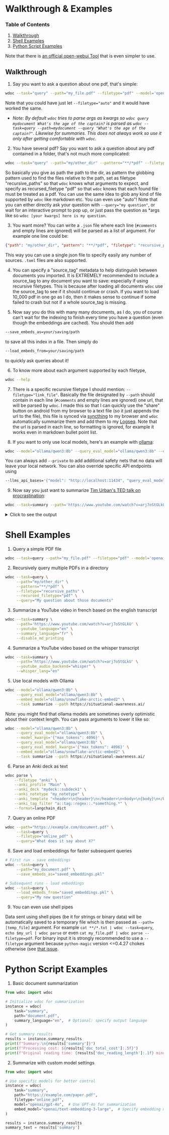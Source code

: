 # Walkthrough & Examples

### Table of Contents
1. [Walkthrough](#Walkthrough)
2. [Shell Examples](#shell-examples)
3. [Python Script Examples](#python-script-examples)

Note that there is [an official open-webui Tool](https://openwebui.com/t/qqqqqqqqqqqqqqqqqqqq/wdoctool) that is even simpler to use.


## Walkthrough

1. Say you want to ask a question about one pdf, that's simple: 
```bash
wdoc --task="query" --path="my_file.pdf" --filetype="pdf" --model='openai/gpt-4o'
```
Note that you could have just let `--filetype="auto"` and it would have worked the same.
* *Note: By default `wdoc` tries to parse args as kwargs so `wdoc query mydocument What's the age of the captain?` is parsed as `wdoc --task=query --path=mydocument --query "What's the age of the captain?"`. Likewise for summaries. This does not always work so use it only after getting comfortable with `wdoc`.*

2. You have several pdf? Say you want to ask a question about any pdf contained in a folder, that's not much more complicated:
```bash
wdoc --task="query" --path="my/other_dir" --pattern="**/*pdf" --filetype="recursive_paths" --recursed_filetype="pdf" --query="My question about those documents"
```
So basically you give as path the path to the dir, as pattern the globbing pattern used to find the files relative to the path, set as filetype "recursive_paths" so that `wdoc` knows what arguments to expect, and specify as recursed_filetype "pdf" so that `wdoc` knows that each found file must be treated as a pdf. You can use the same idea to glob any kind of file supported by `wdoc` like markdown etc. You can even use "auto"! Note that you can either directly ask your question with `--query="my question"`, or wait for an interactive prompt to pop up, or just pass the question as *args like so `wdoc [your kwargs] here is my question`.

3. You want more? You can write a `.json` file where each line (`#comments` and empty lines are ignored) will be parsed as a list of argument. For example one line could be:
```json
{"path": "my/other_dir", "pattern": "**/*pdf", "filetype": "recursive_paths", "recursed_filetype": "pdf"}
```
This way you can use a single json file to specify easily any number of sources. `.toml` files are also supported.

4. You can specify a "source_tag" metadata to help distinguish between documents you imported. It is EXTREMELY recommended to include a source_tag to any document you want to save: especially if using recursive filetypes. This is because after loading all documents `wdoc` use the source_tag to see if it should continue or crash. If you want to load 10_000 pdf in one go as I do, then it makes sense to continue if some failed to crash but not if a whole source_tag is missing.

5. Now say you do this with many many documents, as I do, you of course can't wait for the indexing to finish every time you have a question (even though the embeddings are cached). You should then add 
```bash
--save_embeds_as=your/saving/path
```
to save all this index in a file. Then simply do 
```bash
--load_embeds_from=your/saving/path
```
to quickly ask queries about it!

6. To know more about each argument supported by each filetype, 
```bash
wdoc --help
```

7. There is a specific recursive filetype I should mention: `--filetype="link_file"`. Basically the file designated by `--path` should contain in each line (`#comments` and empty lines are ignored) one url, that will be parsed by `wdoc`. I made this so that I can quickly use the "share" button on android from my browser to a text file (so it just appends the url to the file), this file is synced via [syncthing](https://github.com/syncthing/syncthing) to my browser and `wdoc` automatically summarize them and add them to my [Logseq](https://github.com/logseq/logseq/). Note that the url is parsed in each line, so formatting is ignored, for example it works even in markdown bullet point list.

8. If you want to only use local models, here's an example with [ollama](https://ollama.com/):
```bash
wdoc --model="ollama/qwen3:8b" --query_eval_model="ollama/qwen3:8b" --embed_model="ollama/snowflake-arctic-embed2" --task summarize --path https://situational-awareness.ai/
```
You can always add `--private` to add additional safety nets that no data will leave your local network. You can also override specific API endpoints using 
```bash
--llms_api_bases='{"model": "http://localhost:11434", "query_eval_model": "http://localhost:11434", "embeddings": "http://localhost:1434"}'
```

9. Now say you just want to summarize [Tim Urban's TED talk on procrastination](https://www.youtube.com/watch?v=arj7oStGLkU):
```bash
wdoc --task=summary --path='https://www.youtube.com/watch?v=arj7oStGLkU' --youtube_language="en" --disable_md_printing
```

<details><summary>Click to see the output</summary>


> # Summary
> ## https://www.youtube.com/watch?v=arj7oStGLkU
> - Let me take a deep breath and summarize this TED talk about procrastination:
> - [0:00-3:40] Personal experience with procrastination in college:
>     - Author's pattern with papers: planning to work steadily but actually doing everything last minute
>     - 90-page senior thesis experience:
>         - Planned to work steadily over a year
>         - Actually wrote 90 pages in 72 hours with two all-nighters
>         - *Jokingly implies* it was brilliant, then admits it was 'very, very bad'
> - [3:40-6:45] Brain comparison between procrastinators and non-procrastinators:
>     - Both have a **Rational Decision-Maker**
>     - Procrastinator's brain also has an **Instant Gratification Monkey**:
>         - Lives entirely in present moment
>         - Only cares about 'easy and fun'
>         - Works fine for animals but problematic for humans in advanced civilization
>     - **Rational Decision-Maker** capabilities:
>         - Can visualize future
>         - See big picture
>         - Make long-term plans
> - [6:45-10:55] The procrastinator's system:
>     - **Dark Playground**:
>         - Where leisure activities happen at wrong times
>         - Characterized by guilt, dread, anxiety, self-hatred
>     - **Panic Monster**:
>         - Only thing monkey fears
>         - Awakens near deadlines or threats of public embarrassment
>         - Enables last-minute productivity
>     - Personal example with TED talk preparation:
>         - Procrastinated for months
>         - Only started working when panic set in
> - [10:55-13:05] Two types of procrastination:
>     - Deadline-based procrastination:
>         - Effects contained due to Panic Monster intervention
>         - Less harmful long-term
>     - Non-deadline procrastination:
>         - More dangerous
>         - Affects important life areas without deadlines:
>             - Entrepreneurial pursuits
>             - Family relationships
>             - Health
>             - Personal relationships
>         - Can cause long-term unhappiness and regrets
> - [13:05-14:04] Concluding thoughts:
>     - *Author believes* no true non-procrastinators exist
>     - Presents **Life Calendar**:
>         - Shows 90 years in weekly boxes
>         - Emphasizes limited time available
>     - Call to action: need to address procrastination 'sometime soon'
> - Key audience response moments:
>     - Multiple instances of '(Laughter)' noted throughout
>     - Particularly strong response from PhD students relating to procrastination issues
>     - Received thousands of emails after blog post about procrastination
> Tokens used for https://www.youtube.com/watch?v=arj7oStGLkU: '4936' (in: 4307, out: 629, cost: $0.00063)
> Total cost of those summaries: 4936 tokens for $0.00063 (estimate was $0.00030)
> Total time saved by those summaries: 8.8 minutes
> Done summarizing.

</details>

# Shell Examples

1. Query a simple PDF file
```zsh
wdoc --task=query --path="my_file.pdf" --filetype="pdf" --model='openai/gpt-4o'
```

2. Recursively query multiple PDFs in a directory
```zsh
wdoc --task=query \
     --path="my/other_dir" \
     --pattern="**/*pdf" \
     --filetype="recursive_paths" \
     --recursed_filetype="pdf" \
     --query="My question about those documents"
```

3. Summarize a YouTube video in french based on the english transcript
```zsh
wdoc --task=summary \
     --path='https://www.youtube.com/watch?v=arj7oStGLkU' \
     --youtube_language="en" \
     --summary_language="fr" \
     --disable_md_printing
```

4. Summarize a YouTube video based on the whisper transcript
```zsh
wdoc --task=summary \
     --path='https://www.youtube.com/watch?v=arj7oStGLkU' \
     --youtube_audio_backend="whisper" \
     --whisper_lang="en"
```

5. Use local models with Ollama
```zsh
wdoc --model="ollama/qwen3:8b" \
     --query_eval_model="ollama/qwen3:8b" \
     --embed_model="ollama/snowflake-arctic-embed2" \
     --task summarize --path https://situational-awareness.ai/
```

Note: you might find that ollama models are sometimes overly optimistic about their context length. You can pass arguments to lower it like so:
```zsh
wdoc --model="ollama/qwen3:8b" \
     --query_eval_model="ollama/qwen3:8b" \
     --model_kwargs='{"max_tokens": 4096}' \
     --query_eval_model="ollama/qwen3:8b" \
     --query_eval_model_kwargs='{"max_tokens": 4096}' \
     --embed_model="ollama/snowflake-arctic-embed2" \
     --task summarize --path https://situational-awareness.ai/
```

6. Parse an Anki deck as text
```zsh
wdoc parse \
    --filetype "anki" \
    --anki_profile "Main" \
    --anki_deck "mydeck::subdeck1" \
    --anki_notetype "my_notetype" \
    --anki_template "<header>\n{header}\n</header>\n<body>\n{body}\n</body>\n<personal_notes>\n{more}\n</personal_notes>\n<tags>{tags}</tags>\n{image_ocr_alt}" \
    --anki_tag_filter "a::tag::regex::.*something.*" \
    --format=langchain_dict
```

7. Query an online PDF
```zsh
wdoc --path="https://example.com/document.pdf" \
     --task=query \
     --filetype="online_pdf" \
     --query="What does it say about X?"
```

8. Save and load embeddings for faster subsequent queries
```zsh
# First run - save embeddings
wdoc --task=query \
     --path="my_document.pdf" \
     --save_embeds_as="saved_embeddings.pkl"

# Subsequent runs - load embeddings
wdoc --task=query \
     --load_embeds_from="saved_embeddings.pkl" \
     --query="My new question"
```

9. You can even use shell pipes

Data sent using shell pipes (be it for strings or binary data) will be automatically saved to a temporary file which is then passed as `--path=[temp_file]` argument. For example `cat **/*.txt | wdoc --task=query`, `echo $my_url | wdoc parse`  or even `cat my_file.pdf | wdoc parse --filetype=pdf`. For binary input it is strongly recommended to use a `--filetype` argument because `python-magic` version <=0.4.27 chokes otherwise (see [that issue](https://github.com/ahupp/python-magic/issues/261).

# Python Script Examples

1. Basic document summarization
```python
from wdoc import wdoc

# Initialize wdoc for summarization
instance = wdoc(
    task="summary",
    path="document.pdf",
    summary_language="en",  # Optional: specify output language
)

# Get summary results
results = instance.summary_results
print(f"Summary:\n{results['summary']}")
print(f"Processing cost: ${results['doc_total_cost']:.5f}")
print(f"Original reading time: {results['doc_reading_length']:.1f} minutes")
```

2. Summarize with custom model settings
```python
from wdoc import wdoc

# Use specific models for better control
instance = wdoc(
    task="summary",
    path="https://example.com/paper.pdf",
    filetype="online_pdf",
    model="openai/gpt-4o",  # Use GPT-4o for summarization
    embed_model="openai/text-embedding-3-large",  # Specify embedding model
)

results = instance.summary_results
summary_text = results['summary']
```
